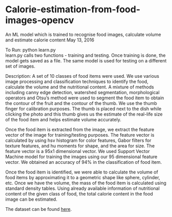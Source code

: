 # Calorie-estimation-from-food-images-opencv
An ML model which is trained to recognise food images, calculate volume and estimate calorie content
May 13, 2016

To Run: python learn.py  
learn.py calls two functions - training and testing. Once training is done, the model gets saved as a file. The same model is used for testing on a different set of images.

Description:
A set of 10 classes of food items were used. We use various image processing and classification techniques to identify the food, calculate the volume and the nutritional content. A mixture of methods including canny edge detection, watershed segmentation, morphological operators and Otsu’s method were used to segment the food item to obtain the contour of the fruit and the contour of the thumb. We use the thumb finger for calibration purposes. The thumb is placed next to the dish while clicking the photo and this thumb gives us the estimate of the real-life size of the food item and helps estimate volume accurately. 

Once the food item is extracted from the image, we extract the feature vector of the image for training/testing purposes. The feature vector is calculated by using hsv histogram for color features, Gabor filters for texture features, and hu moments for shape, and the area for size. The feature vector is a 95x1 dimensional vector. We used Support Vector Machine model
for training the images using our 95 dimensional feature vector. We obtained an accuracy of 94% in the classification of food item.

Once the food item is identified, we were able to calculate the volume of food items by approximating it to a geometric shape like
sphere, cylinder, etc. Once we have the volume, the mass of the food item is calculated using standard density tables. Using already available information of nutritional content of the given class of food, the total calorie content in the food image can be estimated.

The dataset can be found [here](https://www.dropbox.com/s/0m2mzlctuzkc4iw/images.zip?dl=0). 

